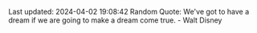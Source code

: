 Last updated: 2024-04-02 19:08:42
Random Quote: We've got to have a dream if we are going to make a dream come true. - Walt Disney